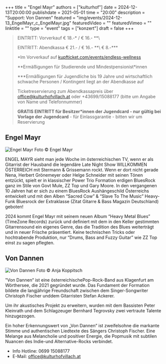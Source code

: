+++
title = "Engel Mayr"
authors = ["kulturhof"]
date = 2024-12-13T20:00:00
publishdate = 2021-05-01
time = "20:00"
description = "Support: Von Dannen"
featured = "img/events/2024-12-13_EngelMayr_c_EngelMayr.jpg"
featuredVideo = ""
featuredVimeo = ""
linktitle = ""
type = "event"
tags = ["konzert"]
draft = false
+++

> EINTRITT: Vorverkauf € 18.-\* / € 16.- *\*\
> 
> EINTRITT: Abendkassa € 21.- / € 16.- *\*\ € 8.-\*\*\*
>
> \*Im Vorverkauf auf [kupfticket.com/events/endless-wellness](https://kupfticket.com/events/engel-mayr-support-von-dannen)
>
> \*\*Ermäßigungen für Studierende und Mindestpensionist\*innen
> 
> \*\*\*Ermäßigungen für Jugendliche bis 19 Jahre und wirtschaftlich schwache Personen / Kontingent liegt an der Abendkasse auf
>
> Ticketreservierung zum Abendkassapreis über office@kulturhofvillach.at oder +43699/15088177 (bitte um Angabe von Name und Telefonnummer) 
>
> **GRATIS EINTRITT für Besitzer\*innen der Jugendcard - nur gültig bei Vorlage der Jugendcard** - für Einlassgarantie - bitten wir um Reservierung

## Engel Mayr

![Engel Mayr](/img/events/2024-12-13_EngelMayr_c_EngelMayr.jpg)
Foto © Engel Mayr

ENGEL MAYR sieht man jede Woche im österreichischen TV, wenn er als Gitarrist der Hausband die legendäre Late Night Show WILLKOMMEN ÖSTERREICH mit Stermann & Grissemann rockt. Wenn er dort nicht gerade Nena, Herbert Grönemeyer oder Helge Schneider mit seinen Tönen entzückt, spielt er in klassischer Power Trio Formation erdigen BluesRock ganz im Stile von Govt Mule, ZZ Top und Gary Moore. In den vergangenen 10 Jahren hat er sich zu einem BluesRock Aushängeschild Österreichs entwickelt und mit den Alben “Sacred Cow” & “Slave To The Music” Heavy-Funk Bluesrock der Extraklasse (Zitat Gitarre & Bass Magazin Deutschland) geboten!

2024 kommt Engel Mayr mit seinem neuen Album “Heavy Metal Blues” (TimeZone Records) zurück und definiert mit dem in den Keller gestimmten Gitarrensound ein eigenes Genre, das die Tradition des Blues weiterträgt und in neuer Frische präsentiert. Keine technischen Tricks oder hochtrabende Produktion, nur “Drums, Bass and Fuzzy Guitar” wie ZZ Top einst zu sagen pflegten.

## Von Dannen

![Von Dannen](/img/events/2024-12-13_VonDannen_c_AnjaKoppitsch.jpg)
Foto © Anja Koppitsch

"Von Dannen“ ist eine österreichischePop-Rock-Band aus Klagenfurt am Wörthersee, die 2021 gegründet wurde. Das Fundament der Formation bildete die langjährige Freundschaft zwischen dem Singer-Songwriter Christoph Fischer unddem Gitarristen Stefan Ackerer.

Um ihr akustisches Projekt zu erweitern, wurden mit dem Bassisten Peter Kleinrath und dem Schlagzeuger Bernhard Tegrovsky zwei vertraute Talente hinzugezogen.

Ein hoher Erkennungswert von „Von Dannen“ ist zweifelsohne die markante Stimme und authentischen Liedtexte des Sängers Christoph Fischer. Eine Melange aus Melancholie und positiver Energie, die Popmusik mit subtilen Nuancen des Indie-und Alternative-Rocks verbindet.


- Info Hotline: 0699 15088177 
- E-Mail: office@kulturhofvillach.at
